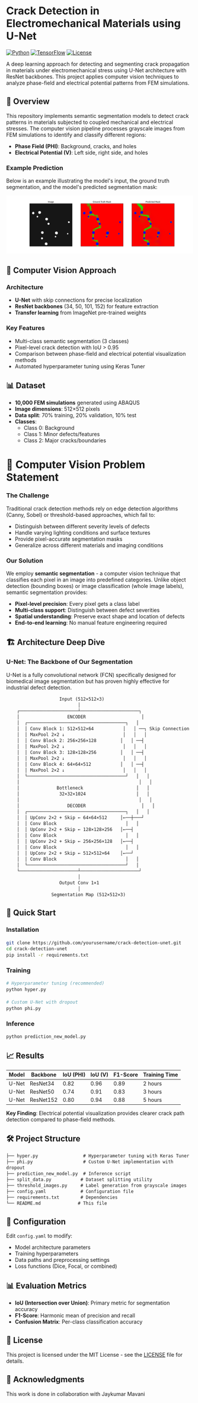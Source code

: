 # Crack Detection in Electromechanical Materials using U-Net

[![Python](https://img.shields.io/badge/python-3.8+-blue.svg)](https://www.python.org/downloads/)
[![TensorFlow](https://img.shields.io/badge/tensorflow-2.10+-orange.svg)](https://www.tensorflow.org/)
[![License](https://img.shields.io/badge/license-MIT-green.svg)](LICENSE)

A deep learning approach for detecting and segmenting crack propagation in materials under electromechanical stress using U-Net architecture with ResNet backbones. This project applies computer vision techniques to analyze phase-field and electrical potential patterns from FEM simulations.

## 🎯 Overview

This repository implements semantic segmentation models to detect crack patterns in materials subjected to coupled mechanical and electrical stresses. The computer vision pipeline processes grayscale images from FEM simulations to identify and classify different regions:

- **Phase Field (PHI)**: Background, cracks, and holes
- **Electrical Potential (V)**: Left side, right side, and holes

### Example Prediction
Below is an example illustrating the model's input, the ground truth segmentation, and the model's predicted segmentation mask:

![Example Prediction](Example.png)

## 🔬 Computer Vision Approach

### Architecture
- **U-Net** with skip connections for precise localization
- **ResNet backbones** (34, 50, 101, 152) for feature extraction
- **Transfer learning** from ImageNet pre-trained weights

### Key Features
- Multi-class semantic segmentation (3 classes)
- Pixel-level crack detection with IoU > 0.95
- Comparison between phase-field and electrical potential visualization methods
- Automated hyperparameter tuning using Keras Tuner

## 📊 Dataset

- **10,000 FEM simulations** generated using ABAQUS
- **Image dimensions**: 512×512 pixels
- **Data split**: 70% training, 20% validation, 10% test
- **Classes**: 
  - Class 0: Background
  - Class 1: Minor defects/features
  - Class 2: Major cracks/boundaries

# 🔬 Computer Vision Problem Statement

### The Challenge
Traditional crack detection methods rely on edge detection algorithms (Canny, Sobel) or threshold-based approaches, which fail to:
- Distinguish between different severity levels of defects
- Handle varying lighting conditions and surface textures  
- Provide pixel-accurate segmentation masks
- Generalize across different materials and imaging conditions

### Our Solution
We employ **semantic segmentation** - a computer vision technique that classifies each pixel in an image into predefined categories. Unlike object detection (bounding boxes) or image classification (whole image labels), semantic segmentation provides:

- **Pixel-level precision**: Every pixel gets a class label
- **Multi-class support**: Distinguish between defect severities
- **Spatial understanding**: Preserve exact shape and location of defects
- **End-to-end learning**: No manual feature engineering required

## 🏗️ Architecture Deep Dive

### U-Net: The Backbone of Our Segmentation

U-Net is a fully convolutional network (FCN) specifically designed for biomedical image segmentation but has proven highly effective for industrial defect detection.

```
                    Input (512×512×3)
                           │
    ┌──────────────────────┴──────────────────────┐
    │                  ENCODER                     │
    │  ┌─────────────────────────────────────┐   │
    │  │ Conv Block 1: 512×512×64           │   │ ──┐ Skip Connection
    │  │ MaxPool 2×2 ↓                      │   │   │
    │  │ Conv Block 2: 256×256×128         │   │ ──┤
    │  │ MaxPool 2×2 ↓                      │   │   │
    │  │ Conv Block 3: 128×128×256         │   │ ──┤
    │  │ MaxPool 2×2 ↓                      │   │   │
    │  │ Conv Block 4: 64×64×512           │   │ ──┤
    │  │ MaxPool 2×2 ↓                      │   │   │
    │  └─────────────────────────────────────┘   │   │
    │                                             │   │
    │              Bottleneck                    │   │
    │               32×32×1024                   │   │
    │                                             │   │
    │                  DECODER                     │   │
    │  ┌─────────────────────────────────────┐   │   │
    │  │ UpConv 2×2 + Skip ← 64×64×512     │←──┼───┘
    │  │ Conv Block                          │   │
    │  │ UpConv 2×2 + Skip ← 128×128×256   │←──┤
    │  │ Conv Block                          │   │
    │  │ UpConv 2×2 + Skip ← 256×256×128   │←──┤
    │  │ Conv Block                          │   │
    │  │ UpConv 2×2 + Skip ← 512×512×64    │←──┘
    │  │ Conv Block                          │   │
    │  └─────────────────────────────────────┘   │
    └──────────────────────┴──────────────────────┘
                           │
                    Output Conv 1×1
                           │
                 Segmentation Map (512×512×3)
```


## 🚀 Quick Start

### Installation
```bash
git clone https://github.com/yourusername/crack-detection-unet.git
cd crack-detection-unet
pip install -r requirements.txt
```

### Training
```bash
# Hyperparameter tuning (recommended)
python hyper.py

# Custom U-Net with dropout
python phi.py
```

### Inference
```bash
python prediction_new_model.py
```

## 📈 Results

| Model | Backbone | IoU (PHI) | IoU (V) | F1-Score | Training Time |
|-------|----------|-----------|---------|----------|---------------|
| U-Net | ResNet34 | 0.82 | 0.96 | 0.89 | 2 hours |
| U-Net | ResNet50 | 0.74 | 0.91 | 0.83 | 3 hours |
| U-Net | ResNet152 | 0.80 | 0.94 | 0.88 | 5 hours |

**Key Finding**: Electrical potential visualization provides clearer crack path detection compared to phase-field methods.

## 🛠️ Project Structure

```
├── hyper.py                 # Hyperparameter tuning with Keras Tuner
├── phi.py                   # Custom U-Net implementation with dropout
├── prediction_new_model.py  # Inference script
├── split_data.py           # Dataset splitting utility
├── threshold_images.py     # Label generation from grayscale images
├── config.yaml             # Configuration file
├── requirements.txt        # Dependencies
└── README.md              # This file
```

## 🔧 Configuration

Edit `config.yaml` to modify:
- Model architecture parameters
- Training hyperparameters
- Data paths and preprocessing settings
- Loss functions (Dice, Focal, or combined)

## 📊 Evaluation Metrics

- **IoU (Intersection over Union)**: Primary metric for segmentation accuracy
- **F1-Score**: Harmonic mean of precision and recall
- **Confusion Matrix**: Per-class classification accuracy


## 📄 License

This project is licensed under the MIT License - see the [LICENSE](LICENSE) file for details.

## 🙏 Acknowledgments

This work is done in collaboration with Jaykumar Mavani
